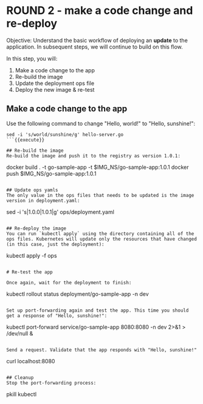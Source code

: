 # ROUND 2 - make a code change and re-deploy

Objective:
Understand the basic workflow of deploying an **update** to the application. In subsequent steps, we will continue to build on this flow.

In this step, you will:
1. Make a code change to the app
2. Re-build the image
3. Update the deployment ops file
4. Deploy the new image & re-test

## Make a code change to the app
Use the following command to change "Hello, world!" to "Hello, sunshine!":

```
sed -i 's/world/sunshine/g' hello-server.go
```{{execute}}

## Re-build the image
Re-build the image and push it to the registry as version 1.0.1:

```
docker build . -t go-sample-app -t $IMG_NS/go-sample-app:1.0.1
docker push $IMG_NS/go-sample-app:1.0.1
```{{execute}}

## Update ops yamls
The only value in the ops files that needs to be updated is the image version in deployment.yaml:

```
sed -i 's|1.0.0|1.0.1|g' ops/deployment.yaml
```{{execute}}

## Re-deploy the image
You can run `kubectl apply` using the directory containing all of the ops files. Kubernetes will update only the resources that have changed (in this case, just the deployment):

```
kubectl apply -f ops
```{{execute}}

# Re-test the app

Once again, wait for the deployment to finish:

```
kubectl rollout status deployment/go-sample-app -n dev
```{{execute}}

Set up port-forwarding again and test the app. This time you should get a response of "Hello, sunshine!":

```
kubectl port-forward service/go-sample-app 8080:8080 -n dev 2>&1 > /dev/null &
```{{execute}}

Send a request. Validate that the app responds with "Hello, sunshine!"

```
curl localhost:8080
```{{execute}}

## Cleanup
Stop the port-forwarding process:

```
pkill kubectl
```{{execute}}
